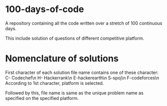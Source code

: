 # 100-days-of-code


A repository containing all the code written over a stretch of 100 continuous days.

This include solution of questions of different competitive platform.

# Nomenclature of solutions


First character of each solution file name contains one of these character:
C- Codechef\n
H- Hackerrank\n
E-hackerearth\n
S-spoj\n
F-codeforces\n
      According to 1st character, platform is selected.

Followed by this, file name is same as the unique problem name as specified on the specified platform.
